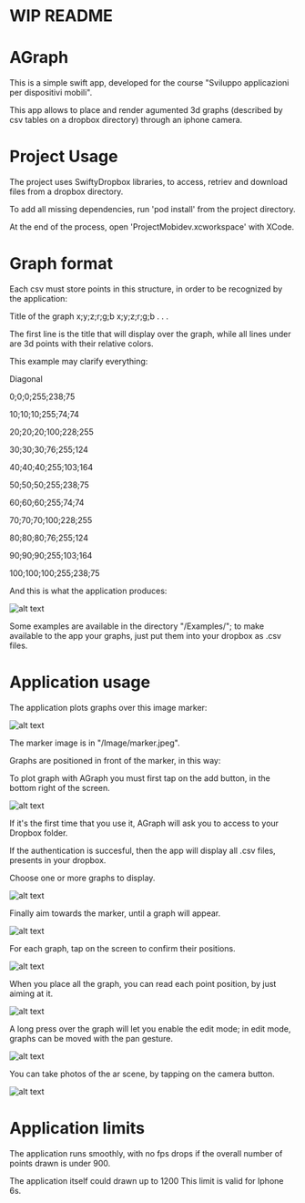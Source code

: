 # WIP README
# AGraph

This is a simple swift app, developed for the course "Sviluppo applicazioni per dispositivi mobili".

This app allows to place and render agumented 3d graphs (described by csv tables on a dropbox directory)
through an iphone camera.

# Project Usage

The project uses SwiftyDropbox libraries, to access, retriev and download files from a dropbox directory.

To add all missing dependencies, run 'pod install' from the project directory.

At the end of the process, open 'ProjectMobidev.xcworkspace' with XCode.

# Graph format

Each csv must store points in this structure, in order to be recognized by the application:

Title of the graph
x;y;z;r;g;b
x;y;z;r;g;b
.
.
.

The first line is the title that will display over the graph, while all lines under are 3d points with their relative colors.

This example may clarify everything:

Diagonal

0;0;0;255;238;75

10;10;10;255;74;74

20;20;20;100;228;255

30;30;30;76;255;124

40;40;40;255;103;164

50;50;50;255;238;75

60;60;60;255;74;74

70;70;70;100;228;255

80;80;80;76;255;124

90;90;90;255;103;164

100;100;100;255;238;75

And this is what the application produces:

![alt text](https://raw.githubusercontent.com/KegBird/ProjectMobidev/master/Images/example.jpg)

Some examples are available in the directory "/Examples/"; to make available to the app your graphs,
just put them into your dropbox as .csv files.

# Application usage

The application plots graphs over this image marker:

![alt text](https://raw.githubusercontent.com/KegBird/ProjectMobidev/master/Images/marker.jpeg)

The marker image is in "/Image/marker.jpeg".

Graphs are positioned in front of the marker, in this way:

To plot graph with AGraph you must first tap on the add button, in the bottom right of the screen.

![alt text](https://raw.githubusercontent.com/KegBird/ProjectMobidev/master/Images/Tutorial/1.PNG)

If it's the first time that you use it, AGraph will ask you to access to your Dropbox folder.

If the authentication is succesful, then the app will display all .csv files, presents in your dropbox.

Choose one or more graphs to display.

![alt text](https://raw.githubusercontent.com/KegBird/ProjectMobidev/master/Images/Tutorial/4.PNG)

Finally aim towards the marker, until a graph will appear.

![alt text](https://raw.githubusercontent.com/KegBird/ProjectMobidev/master/Images/Tutorial/5.PNG)

For each graph, tap on the screen to confirm their positions.

![alt text](https://raw.githubusercontent.com/KegBird/ProjectMobidev/master/Images/Tutorial/6.PNG)

When you place all the graph, you can read each point position, by just aiming at it.

![alt text](https://raw.githubusercontent.com/KegBird/ProjectMobidev/master/Images/Tutorial/7.PNG)

A long press over the graph will let you enable the edit mode; in edit mode, graphs can
be moved with the pan gesture.

![alt text](https://raw.githubusercontent.com/KegBird/ProjectMobidev/master/Images/Tutorial/8.PNG)

You can take photos of the ar scene, by tapping on the camera button.

![alt text](https://raw.githubusercontent.com/KegBird/ProjectMobidev/master/Images/Tutorial/9.PNG)

# Application limits

The application runs smoothly, with no fps drops if the overall number of
points drawn is under 900.

The application itself could drawn up to 1200
This limit is valid for Iphone 6s.
